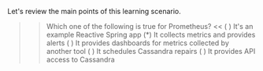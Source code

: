 Let's review the main points of this learning scenario.

>> Which one of the following is true for Prometheus? <<
( ) It's an example Reactive Spring app
(*) It collects metrics and provides alerts
( ) It provides dashboards for metrics collected by another tool
( ) It schedules Cassandra repairs
( ) It provides API access to Cassandra
